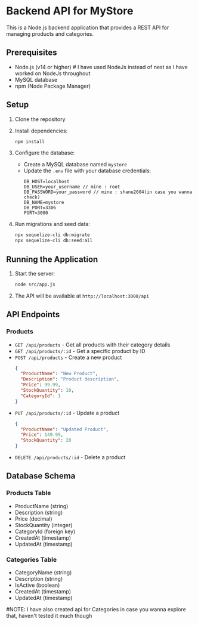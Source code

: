 # Backend API for MyStore

This is a Node.js backend application that provides a REST API for managing products and categories.

## Prerequisites

- Node.js (v14 or higher) # I have used NodeJs instead of nest as I have worked on NodeJs throughout
- MySQL database
- npm (Node Package Manager)

## Setup

1. Clone the repository
2. Install dependencies:
   ```bash
   npm install
   ```

3. Configure the database:
   - Create a MySQL database named `mystore`
   - Update the `.env` file with your database credentials:
     ```
     DB_HOST=localhost
     DB_USER=your_username // mine : root
     DB_PASSWORD=your_password // mine : shanu2604(in case you wanna check)
     DB_NAME=mystore
     DB_PORT=3306
     PORT=3000
     ```

4. Run migrations and seed data:
   ```bash
   npx sequelize-cli db:migrate
   npx sequelize-cli db:seed:all
   ```

## Running the Application

1. Start the server:
   ```bash
   node src/app.js
   ```

2. The API will be available at `http://localhost:3000/api`

## API Endpoints

### Products

- `GET /api/products` - Get all products with their category details
- `GET /api/products/:id` - Get a specific product by ID
- `POST /api/products` - Create a new product
  ```json
  {
    "ProductName": "New Product",
    "Description": "Product description",
    "Price": 99.99,
    "StockQuantity": 10,
    "CategoryId": 1
  }
  ```
- `PUT /api/products/:id` - Update a product
  ```json
  {
    "ProductName": "Updated Product",
    "Price": 149.99,
    "StockQuantity": 20
  }
  ```
- `DELETE /api/products/:id` - Delete a product

## Database Schema

### Products Table
- ProductName (string)
- Description (string)
- Price (decimal)
- StockQuantity (integer)
- CategoryId (foreign key)
- CreatedAt (timestamp)
- UpdatedAt (timestamp)


### Categories Table
- CategoryName (string)
- Description (string)
- IsActive (boolean)
- CreatedAt (timestamp)
- UpdatedAt (timestamp) 

#NOTE:
I have also created api for Categories in case you wanna explore that, haven't tested it much though
